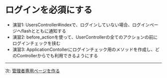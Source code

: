 # ログインを必須にする

- 演習1: UsersController#indexで、ログインしていない場合、ログインページへflashとともに通知する
- 演習2: before_actionを使って、UserControllerの全てのアクションの前にログインチェックを挟む
- 演習3: ApplicationContollerにログインチェック用のメソッドを作成し、どのControllerからでも利用できるようにする

---

次: [管理者専用ページを作る](./section03.md)
